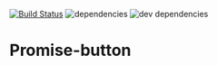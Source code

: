 [![Build Status](https://travis-ci.com/mivia/promise-button.svg?branch=master)](https://travis-ci.com/mivia/promise-button) ![dependencies](https://img.shields.io/david/mivia/promise-button.svg) ![dev dependencies](https://img.shields.io/david/dev/mivia/promise-button.svg)

# Promise-button
